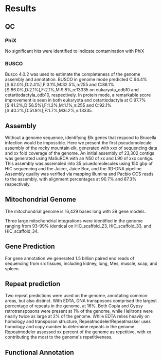 # Results


## QC

### PhiX
No significant hits were identified to indicate contamination with PhiX

### BUSCO
Busco 4.0.2 was used to estimate the completeness of the genome assembly and annotation. BUSCO in genome mode predicted C:64.4%[S:62.0%,D:2.4%],F:3.1%,M:32.5%,n:255 and C:88.1%[S:86.0%,D:2.1%],F:2.1%,M:9.8%,n:13335 on eukaryota_odb10 and cetartiodactyla_odb10, respectively.  In protein mode, a remarkable score improvement is seen in both eukaryota and cetartiodactyla at C:97.7%[S:41.2%,D:56.5%],F:1.2%,M:1.1%,n:255 and C:92.1%[S:40.2%,D:51.9%],F:1.7%,M:6.2%,n:13335.


## Assembly
Without a genome sequence, identifying Elk genes that respond to Brucella infection would be impossible. Here we present the first pseudomolecule assembly of the rocky mountain elk, generated with xxx of sequencing data and xx fold coverage of the genome. An initial assembly of 23,302 contigs was generated using MaSuRCA with an N50 of xx and L90 of xxx contigs. This assembly was assembled into 35 psuedomolecules using 150 gbp of HiC sequencing and the Juicer, Juice Box, and the 3D-DNA pipeline. Assembly quality was verified via mapping illumina and Pacbio CCS reads to the assembly, with alignment percentages at 90.7% and 87.3% respectively.   


## Mitochondrial Genome

The mitochondrial genome is 16,429 bases long with 39 gene models.

Three large mitochondrial integrations were identified in the genome ranging from 93-99% identical on HiC_scaffold_23, HiC_scaffold_33, and HiC_scaffold_34.


## Gene Prediction
For gene annotation we generated 1.5 billion paired end reads of sequencing from six tissues, including kidney, lung, Mes, muscle, scap, and spleen.

## Repeat prediction
Two repeat predictions were used on the genome, annotating common areas, but also distinct.  With EDTA, DNA transposons comprised the largest percentage of repeats in the genome, at 16%. Both Copia and Gypsy retrotransposons  were present at 1% of the genome, while Helitrons were nearly twice as large at 2% of the genome. While EDTA relies heavily on homology and transposon structure, Repeatmodeler/Repeatmasker uses homology and copy number to determine repeats in the genome.  Repeatmodeler  assessed xx percent of the genome as repetitive, with xx contributing the most to the genome's repetitiveness.

## Functional Annotation
